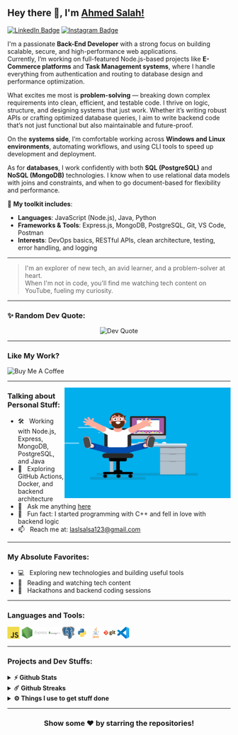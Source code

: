 ## Hey there 👋, I'm [Ahmed Salah!](https://github.com/a7medsa22)

[![LinkedIn Badge](https://img.shields.io/badge/-LinkedIn-0e76a8?style=flat-square&logo=Linkedin&logoColor=white)](https://www.linkedin.com/in/ahmed-salah-54822625a)
[![Instagram Badge](https://img.shields.io/badge/-Instagram-e4405f?style=flat-square&logo=Instagram&logoColor=white)](https://instagram.com/ahmed_salah_sotohy)


I'm a passionate **Back-End Developer** with a strong focus on building scalable, secure, and high-performance web applications.  
Currently, I’m working on full-featured Node.js-based projects like **E-Commerce platforms** and **Task Management systems**, where I handle everything from authentication and routing to database design and performance optimization.

What excites me most is **problem-solving** — breaking down complex requirements into clean, efficient, and testable code. I thrive on logic, structure, and designing systems that just work. Whether it’s writing robust APIs or crafting optimized database queries, I aim to write backend code that’s not just functional but also maintainable and future-proof.

On the **systems side**, I’m comfortable working across **Windows and Linux environments**, automating workflows, and using CLI tools to speed up development and deployment.

As for **databases**, I work confidently with both **SQL (PostgreSQL)** and **NoSQL (MongoDB)** technologies. I know when to use relational data models with joins and constraints, and when to go document-based for flexibility and performance.

🧰 **My toolkit includes**:
- **Languages**: JavaScript (Node.js), Java, Python  
- **Frameworks & Tools**: Express.js, MongoDB, PostgreSQL, Git, VS Code, Postman  
- **Interests**: DevOps basics, RESTful APIs, clean architecture, testing, error handling, and logging

---

> I'm an explorer of new tech, an avid learner, and a problem-solver at heart.  
> When I'm not in code, you'll find me watching tech content on YouTube, fueling my curiosity.

---

<h3 align="left">✨ Random Dev Quote:</h3>
<p align="center">
  <img src="https://quotes-github-readme.vercel.app/api?type=horizontal&theme=dark" alt="Dev Quote" />
</p>

---

### Like My Work?


  <img src="https://cdn.buymeacoffee.com/buttons/v2/default-yellow.png" alt="Buy Me A Coffee" height="60px" width="217px">

---

<img align="right" height="250" width="375" alt="coder gif" src="coder.gif" />

### Talking about Personal Stuff:

- 🛠 &nbsp; Working with Node.js, Express, MongoDB, PostgreSQL, and Java
- 🚀 &nbsp; Exploring GitHub Actions, Docker, and backend architecture
- 💬 &nbsp; Ask me anything [here](https://github.com/a7medsa22/a7medsa22/issues)
- 👾 &nbsp; Fun fact: I started programming with C++ and fell in love with backend logic
- 📫 &nbsp; Reach me at: laslsalsa123@gmail.com

---

### My Absolute Favorites:

- 💻 &nbsp; Exploring new technologies and building useful tools
- 📰 &nbsp; Reading and watching tech content
- 🍕 &nbsp; Hackathons and backend coding sessions

---

### Languages and Tools:

<code><img height="27" src="https://raw.githubusercontent.com/github/explore/main/topics/javascript/javascript.png" alt="JavaScript"></code>
<code><img height="27" src="https://raw.githubusercontent.com/github/explore/main/topics/nodejs/nodejs.png" alt="Node.js"></code>
<code><img height="27" src="https://raw.githubusercontent.com/github/explore/main/topics/express/express.png" alt="Express.js"></code>
<code><img height="27" src="https://raw.githubusercontent.com/github/explore/main/topics/mongodb/mongodb.png" alt="MongoDB"></code>
<code><img height="27" src="https://raw.githubusercontent.com/github/explore/main/topics/postgresql/postgresql.png" alt="PostgreSQL"></code>
<code><img height="27" src="https://raw.githubusercontent.com/github/explore/main/topics/python/python.png" alt="Python"></code>
<code><img height="27" src="https://raw.githubusercontent.com/github/explore/main/topics/java/java.png" alt="Java"></code>
<code><img height="27" src="https://raw.githubusercontent.com/github/explore/main/topics/git/git.png" alt="Git"></code>
<code><img height="27" src="https://raw.githubusercontent.com/github/explore/main/topics/vscode/vscode.png" alt="VS Code"></code>

---

### Projects and Dev Stuffs:

<details>
  <summary><b>⚡ Github Stats</b></summary>
  <br />
  <img height="180em" src="https://github-readme-stats.vercel.app/api?username=a7medsa22&show_icons=true&hide_border=true&count_private=true&include_all_commits=true" />
  <img height="180em" src="https://github-readme-stats.vercel.app/api/top-langs/?username=a7medsa22&show_icons=true&hide_border=true&layout=compact&langs_count=8"/>
</details>

<details>
  <summary><b>☄️ Github Streaks</b></summary>
  <br />
  <img height="180em" src="https://github-readme-streak-stats.herokuapp.com/?user=a7medsa22&hide_border=true" />
</details>

<details>
  <summary><b>⚙️ Things I use to get stuff done</b></summary>
  <ul>
    <li><b>OS:</b> Windows 11, Ubuntu</li>
    <li><b>Browser:</b> Chrome</li>
    <li><b>Editor:</b> VS Code</li>
    <li><b>Tools:</b> Postman, MongoDB Compass, Notion, Git CLI</li>
    <li><b>To Stay Updated:</b> YouTube, GitHub Explore, Dev.to</li>
  </ul>
</details>

---

<div align="center">
  
### Show some ❤️ by starring the repositories!

</div>
